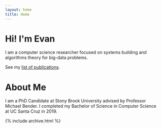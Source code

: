 ```yaml
---
layout: home
title: Home
---
```


# Hi! I'm Evan

I am a computer science researcher focused on systems building and algorithms theory for big-data problems.

See my [list of publications](papers).

# About Me
I am a PhD Candidate at Stony Brook University advised by Professor Michael Bender.
I completed my Bachelor of Science in Computer Science at UC Santa Cruz in 2019.

{% include archive.html %}

